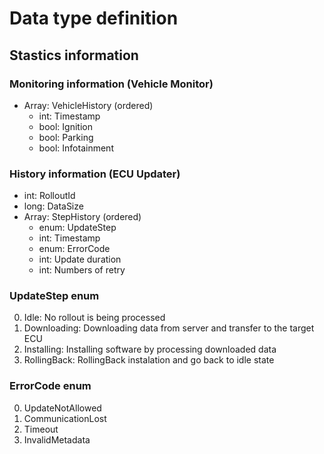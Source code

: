 # Data type definition
## Stastics information
### Monitoring information (Vehicle Monitor)
- Array: VehicleHistory (ordered)
    - int: Timestamp
    - bool: Ignition
    - bool: Parking
    - bool: Infotainment

### History information (ECU Updater)
- int: RolloutId
- long: DataSize
- Array: StepHistory (ordered)
    - enum: UpdateStep
    - int: Timestamp
    - enum: ErrorCode
    - int: Update duration
    - int: Numbers of retry


### UpdateStep enum
0. Idle: No rollout is being processed
1. Downloading: Downloading data from server and transfer to the target ECU
2. Installing: Installing software by processing downloaded data
3. RollingBack: RollingBack instalation and go back to idle state

### ErrorCode enum
0. UpdateNotAllowed
1. CommunicationLost
2. Timeout
3. InvalidMetadata
